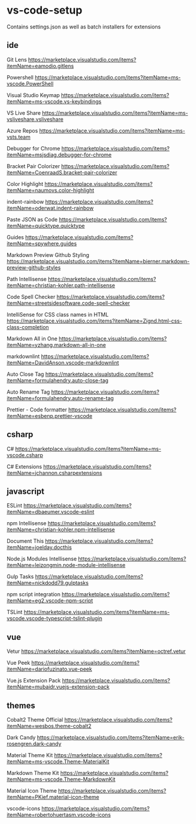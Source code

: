 # vs-code-setup

Contains settings.json as well as batch installers for extensions

## ide

Git Lens <https://marketplace.visualstudio.com/items?itemName=eamodio.gitlens>

Powershell <https://marketplace.visualstudio.com/items?itemName=ms-vscode.PowerShell>

Visual Studio Keymap <https://marketplace.visualstudio.com/items?itemName=ms-vscode.vs-keybindings>

VS Live Share <https://marketplace.visualstudio.com/items?itemName=ms-vsliveshare.vsliveshare>

Azure Repos <https://marketplace.visualstudio.com/items?itemName=ms-vsts.team>

Debugger for Chrome <https://marketplace.visualstudio.com/items?itemName=msjsdiag.debugger-for-chrome>

Bracket Pair Colorizer <https://marketplace.visualstudio.com/items?itemName=CoenraadS.bracket-pair-colorizer>

Color Highlight <https://marketplace.visualstudio.com/items?itemName=naumovs.color-highlight>

indent-rainbow <https://marketplace.visualstudio.com/items?itemName=oderwat.indent-rainbow>

Paste JSON as Code <https://marketplace.visualstudio.com/items?itemName=quicktype.quicktype>

Guides <https://marketplace.visualstudio.com/items?itemName=spywhere.guides>

Markdown Preview Github Styling <https://marketplace.visualstudio.com/items?itemName=bierner.markdown-preview-github-styles>

Path Intellisense <https://marketplace.visualstudio.com/items?itemName=christian-kohler.path-intellisense>

Code Spell Checker <https://marketplace.visualstudio.com/items?itemName=streetsidesoftware.code-spell-checker>

IntelliSense for CSS class names in HTML <https://marketplace.visualstudio.com/items?itemName=Zignd.html-css-class-completion>

Markdown All in One <https://marketplace.visualstudio.com/items?itemName=yzhang.markdown-all-in-one>

markdownlint <https://marketplace.visualstudio.com/items?itemName=DavidAnson.vscode-markdownlint>

Auto Close Tag <https://marketplace.visualstudio.com/items?itemName=formulahendry.auto-close-tag>

Auto Rename Tag <https://marketplace.visualstudio.com/items?itemName=formulahendry.auto-rename-tag>

Prettier - Code formatter <https://marketplace.visualstudio.com/items?itemName=esbenp.prettier-vscode>

## csharp

C# <https://marketplace.visualstudio.com/items?itemName=ms-vscode.csharp>

C# Extensions <https://marketplace.visualstudio.com/items?itemName=jchannon.csharpextensions>

## javascript

ESLint <https://marketplace.visualstudio.com/items?itemName=dbaeumer.vscode-eslint>

npm Intellisense <https://marketplace.visualstudio.com/items?itemName=christian-kohler.npm-intellisense>

Document This <https://marketplace.visualstudio.com/items?itemName=joelday.docthis>

Node.js Modules Intellisense <https://marketplace.visualstudio.com/items?itemName=leizongmin.node-module-intellisense>

Gulp Tasks <https://marketplace.visualstudio.com/items?itemName=nickdodd79.gulptasks>

npm script integration <https://marketplace.visualstudio.com/items?itemName=eg2.vscode-npm-script>

TSLint <https://marketplace.visualstudio.com/items?itemName=ms-vscode.vscode-typescript-tslint-plugin>

## vue

Vetur <https://marketplace.visualstudio.com/items?itemName=octref.vetur>

Vue Peek <https://marketplace.visualstudio.com/items?itemName=dariofuzinato.vue-peek>

Vue.js Extension Pack <https://marketplace.visualstudio.com/items?itemName=mubaidr.vuejs-extension-pack>

## themes

Cobalt2 Theme Official <https://marketplace.visualstudio.com/items?itemName=wesbos.theme-cobalt2>

Dark Candy <https://marketplace.visualstudio.com/items?itemName=erik-rosengren.dark-candy>

Material Theme Kit <https://marketplace.visualstudio.com/items?itemName=ms-vscode.Theme-MaterialKit>

Markdown Theme Kit <https://marketplace.visualstudio.com/items?itemName=ms-vscode.Theme-MarkdownKit>

Material Icon Theme <https://marketplace.visualstudio.com/items?itemName=PKief.material-icon-theme>

vscode-icons <https://marketplace.visualstudio.com/items?itemName=robertohuertasm.vscode-icons>